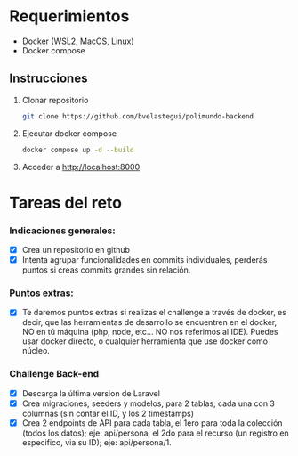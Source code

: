 # Requerimientos

- Docker (WSL2, MacOS, Linux)
- Docker compose

## Instrucciones

1. Clonar repositorio
   ```bash
   git clone https://github.com/bvelastegui/polimundo-backend
   ```
2. Ejecutar docker compose
   ```bash
   docker compose up -d --build
   ```
3. Acceder a [http://localhost:8000]()

# Tareas del reto

### Indicaciones generales:
- [x] Crea un repositorio en github
- [x] Intenta agrupar funcionalidades en commits individuales, perderás puntos si creas commits grandes sin relación.

### Puntos extras:
- [x] Te daremos puntos extras si realizas el challenge a través de docker, es decir, que las herramientas de desarrollo se encuentren en el docker, NO en tú máquina (php, node, etc... NO nos referimos al IDE). Puedes usar docker directo, o cualquier herramienta que use docker como núcleo.
 
### Challenge Back-end
- [x] Descarga la última version de Laravel
- [x] Crea migraciones, seeders y modelos, para 2 tablas, cada una con 3 columnas (sin contar el ID, y los 2 timestamps)
- [x] Crea 2 endpoints de API para cada tabla, el 1ero para toda la colección (todos los datos); eje: api/persona, el 2do para el recurso (un registro en especifico, via su ID); eje: api/persona/1.
